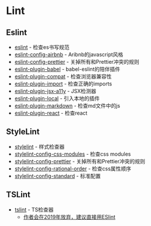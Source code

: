 # Lint

## Eslint

- [eslint](https://github.com/eslint/eslint) - 检查es书写规范
- [eslint-config-airbnb](https://github.com/airbnb/javascript) - Aribnb的javascript风格
- [eslint-config-prettier](https://github.com/prettier/eslint-config-prettier) - 关掉所有和Prettier冲突的规则
- [eslint-plugin-babel](https://github.com/babel/eslint-plugin-babel) - babel-eslint的陪伴插件
- [eslint-plugin-compat](https://github.com/amilajack/eslint-plugin-compat) - 检查浏览器兼容性
- [eslint-plugin-import](https://github.com/benmosher/eslint-plugin-import) - 检查正确的imports
- [eslint-plugin-jsx-a11y](https://github.com/evcohen/eslint-plugin-jsx-a11y) - JSX检测器
- [eslint-plugin-local](https://github.com/taskworld/eslint-plugin-local) - 引入本地的插件
- [eslint-plugin-markdown](https://github.com/eslint/eslint-plugin-markdown) - 检查md文件中的js
- [eslint-plugin-react](https://github.com/yannickcr/eslint-plugin-react) - 检查react


## StyleLint

- [stylelint](https://github.com/stylelint/stylelint) - 样式检查器
- [stylelint-config-css-modules](https://github.com/pascalduez/stylelint-config-css-modules) - 检查css modules
- [stylelint-config-prettier](https://github.com/prettier/stylelint-config-prettier) - 关掉所有和Prettier冲突的规则
- [stylelint-config-rational-order](https://github.com/constverum/stylelint-config-rational-order) - 检查css属性顺序
- [stylelint-config-standard](https://www.npmjs.com/package/stylelint-config-standard) - 标准配置


## TSLint

- [tslint](https://github.com/palantir/tslint) - TS检查器
    - [作者会在2019年放弃，建议直接用ESlint](https://github.com/palantir/tslint/issues/4534)
